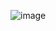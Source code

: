 ![image](https://github.com/i-nikhil/BankingSystem.API/assets/66352372/5e1c4796-c09f-4e2f-8e39-6bfec2deaa8c)
